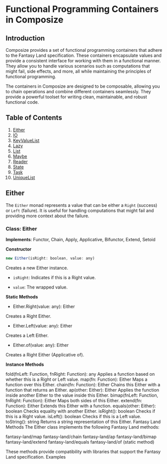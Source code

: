 # Functional Programming Containers in Composize

## Introduction

Composize provides a set of functional programming containers that adhere to the Fantasy Land specification. These containers encapsulate values and provide a consistent interface for working with them in a functional manner. They allow you to handle various scenarios such as computations that might fail, side effects, and more, all while maintaining the principles of functional programming.

The containers in Composize are designed to be composable, allowing you to chain operations and combine different containers seamlessly. They provide a powerful toolset for writing clean, maintainable, and robust functional code.

## Table of Contents

1. [Either](#either)
2. [IO](#io)
3. [KeyValueList](#keyvaluelist)
4. [Lazy](#lazy)
5. [List](#list)
6. [Maybe](#maybe)
7. [Reader](#reader)
8. [State](#state)
9. [Task](#task)
10. [UniqueList](#uniquelist)

## Either

The `Either` monad represents a value that can be either a `Right` (success) or `Left` (failure). It is useful for handling computations that might fail and providing more context about the failure.

### Class: Either

**Implements**: Functor, Chain, Apply, Applicative, Bifunctor, Extend, Setoid

**Constructor**

```js
new Either(isRight: boolean, value: any)
```

Creates a new Either instance.

- `isRight`: Indicates if this is a Right value.

- `value`: The wrapped value.

**Static Methods**

- Either.Right(value: any): Either

Creates a Right Either.

- Either.Left(value: any): Either

Creates a Left Either.

- Either.of(value: any): Either

Creates a Right Either (Applicative of).

**Instance Methods**

fold(fnLeft: Function, fnRight: Function): any
Applies a function based on whether this is a Right or Left value.
map(fn: Function): Either
Maps a function over this Either.
chain(fn: Function): Either
Chains this Either with a function that returns an Either.
ap(other: Either): Either
Applies the function inside another Either to the value inside this Either.
bimap(fnLeft: Function, fnRight: Function): Either
Maps both sides of this Either.
extend(fn: Function): Either
Extends this Either with a function.
equals(other: Either): boolean
Checks equality with another Either.
isRight(): boolean
Checks if this is a Right value.
isLeft(): boolean
Checks if this is a Left value.
toString(): string
Returns a string representation of this Either.
Fantasy Land Methods
The Either class implements the following Fantasy Land methods:

fantasy-land/map
fantasy-land/chain
fantasy-land/ap
fantasy-land/bimap
fantasy-land/extend
fantasy-land/equals
fantasy-land/of (static method)

These methods provide compatibility with libraries that support the Fantasy Land specification.
Examples

